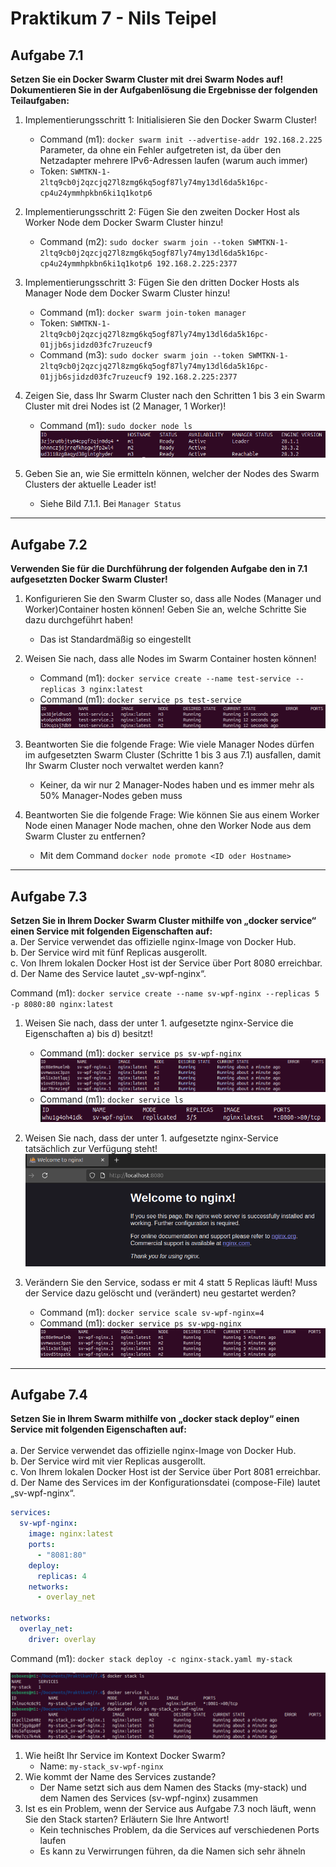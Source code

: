 # Praktikum 7 - Nils Teipel

## Aufgabe 7.1

**Setzen Sie ein Docker Swarm Cluster mit drei Swarm Nodes auf! Dokumentieren Sie in der Aufgabenlösung die Ergebnisse der folgenden Teilaufgaben:**

1. Implementierungsschritt 1: Initialisieren Sie den Docker Swarm Cluster!
   - Command (m1): `docker swarm init --advertise-addr 192.168.2.225` Parameter, da ohne ein Fehler aufgetreten ist, da über den Netzadapter mehrere IPv6-Adressen laufen (warum auch immer)
   - Token: `SWMTKN-1-2ltq9cb0j2qzcjq27l8zmg6kq5ogf87ly74my13dl6da5k16pc-cp4u24ymmhpkbn6ki1q1kotp6`

2. Implementierungsschritt 2: Fügen Sie den zweiten Docker Host als Worker Node dem Docker Swarm Cluster hinzu!
    - Command (m2): `sudo docker swarm join --token SWMTKN-1-2ltq9cb0j2qzcjq27l8zmg6kq5ogf87ly74my13dl6da5k16pc-cp4u24ymmhpkbn6ki1q1kotp6 192.168.2.225:2377`

3. Implementierungsschritt 3: Fügen Sie den dritten Docker Hosts als Manager Node dem Docker Swarm Cluster hinzu!
    - Command (m1): `docker swarm join-token manager`
    - Token: `SWMTKN-1-2ltq9cb0j2qzcjq27l8zmg6kq5ogf87ly74my13dl6da5k16pc-01jjb6sjidzd03fc7ruzeucf9`
    - Command (m3): `sudo docker swarm join --token SWMTKN-1-2ltq9cb0j2qzcjq27l8zmg6kq5ogf87ly74my13dl6da5k16pc-01jjb6sjidzd03fc7ruzeucf9 192.168.2.225:2377` 

4. Zeigen Sie, dass Ihr Swarm Cluster nach den Schritten 1 bis 3 ein Swarm Cluster mit drei Nodes ist (2 Manager, 1 Worker)!
    - Command (m1): `sudo docker node ls` <br>
    ![7.1.1.png](img/7.1.1.png)

5. Geben Sie an, wie Sie ermitteln können, welcher der Nodes des Swarm Clusters der aktuelle Leader ist!
    - Siehe Bild 7.1.1. Bei `Manager Status`

---

## Aufgabe 7.2

**Verwenden Sie für die Durchführung der folgenden Aufgabe den in 7.1 aufgesetzten Docker Swarm Cluster!**

1. Konfigurieren Sie den Swarm Cluster so, dass alle Nodes (Manager und Worker)Container hosten können! Geben Sie an, welche Schritte Sie dazu durchgeführt haben!
    - Das ist Standardmäßig so eingestellt

2. Weisen Sie nach, dass alle Nodes im Swarm Container hosten können!
    - Command (m1): `docker service create --name test-service --replicas 3 nginx:latest`
    - Command (m1): `docker service ps test-service` <br>
    ![7.2.1.png](img/7.2.1.png)
   
3. Beantworten Sie die folgende Frage: Wie viele Manager Nodes dürfen im aufgesetzten Swarm Cluster (Schritte 1 bis 3 aus 7.1) ausfallen, damit Ihr Swarm Cluster noch verwaltet werden kann?
    - Keiner, da wir nur 2 Manager-Nodes haben und es immer mehr als 50% Manager-Nodes geben muss

4. Beantworten Sie die folgende Frage: Wie können Sie aus einem Worker Node einen Manager Node machen, ohne den Worker Node aus dem Swarm Cluster zu entfernen?
    - Mit dem Command `docker node promote <ID oder Hostname>`

---

## Aufgabe 7.3

**Setzen Sie in Ihrem Docker Swarm Cluster mithilfe von „docker service“ einen Service mit folgenden Eigenschaften auf:**
    <br> a. Der Service verwendet das offizielle nginx-Image von Docker Hub.
    <br> b. Der Service wird mit fünf Replicas ausgerollt.
    <br> c. Von Ihrem lokalen Docker Host ist der Service über Port 8080 erreichbar.
    <br> d. Der Name des Service lautet „sv-wpf-nginx“.

Command (m1): `docker service create --name sv-wpf-nginx --replicas 5 -p 8080:80 nginx:latest`

1. Weisen Sie nach, dass der unter 1. aufgesetzte nginx-Service die Eigenschaften a) bis d) besitzt!
    - Command (m1): `docker service ps sv-wpf-nginx` <br>
    ![7.3.1.png](img/7.3.1.png)
    - Command (m1): `docker service ls` <br>
    ![7.3.2.png](img/7.3.2.png)

2. Weisen Sie nach, dass der unter 1. aufgesetzte nginx-Service tatsächlich zur Verfügung steht! <br>
    ![7.3.3.png](img/7.3.3.png)

3. Verändern Sie den Service, sodass er mit 4 statt 5 Replicas läuft! Muss der Service dazu gelöscht und (verändert) neu gestartet werden?
   - Command (m1): `docker service scale sv-wpf-nginx=4`
   - Command (m1): `docker service ps sv-wpg-nginx` <br>
    ![7.3.4.png](img/7.3.4.png)

---

## Aufgabe 7.4

**Setzen Sie in Ihrem Swarm mithilfe von „docker stack deploy“ einen Service mit folgenden Eigenschaften auf:**        
    <br> a. Der Service verwendet das offizielle nginx-Image von Docker Hub.
    <br> b. Der Service wird mit vier Replicas ausgerollt.
    <br> c. Von Ihrem lokalen Docker Host ist der Service über Port 8081 erreichbar.
    <br> d. Der Name des Services im der Konfigurationsdatei (compose-File) lautet „sv-wpf-nginx“.

````yaml
services:
  sv-wpf-nginx:
    image: nginx:latest
    ports:
      - "8081:80"
    deploy:
      replicas: 4
    networks:
      - overlay_net

networks:
  overlay_net:
    driver: overlay
````

Command (m1): `docker stack deploy -c nginx-stack.yaml my-stack` <br>

![7.4.1.png](img/7.4.1.png)

1. Wie heißt Ihr Service im Kontext Docker Swarm?
    - Name: `my-stack_sv-wpf-nginx`
2. Wie kommt der Name des Services zustande?
    - Der Name setzt sich aus dem Namen des Stacks (my-stack) und dem Namen des Services (sv-wpf-nginx) zusammen
3. Ist es ein Problem, wenn der Service aus Aufgabe 7.3 noch läuft, wenn Sie den Stack starten? Erläutern Sie Ihre Antwort!
   - Kein technisches Problem, da die Services auf verschiedenen Ports laufen
   - Es kann zu Verwirrungen führen, da die Namen sich sehr ähneln
